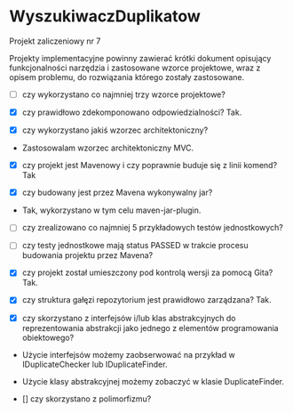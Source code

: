 # WyszukiwaczDuplikatow
Projekt zaliczeniowy nr 7


Projekty implementacyjne powinny zawierać krótki dokument opisujący funkcjonalności narzędzia i zastosowane wzorce projektowe, wraz z opisem problemu, do rozwiązania którego zostały zastosowane.



- [ ] czy wykorzystano co najmniej trzy wzorce projektowe?


- [x] czy prawidłowo zdekomponowano odpowiedzialności?
Tak.
- [x] czy wykorzystano jakiś wzorzec architektoniczny?
- Zastosowalam wzorzec architektoniczny MVC.

- [x] czy projekt jest Mavenowy i czy poprawnie buduje się z linii komend?
Tak

- [x] czy budowany jest przez Mavena wykonywalny jar?
- Tak, wykorzystano w tym celu maven-jar-plugin.

- [ ] czy zrealizowano co najmniej 5 przykładowych testów jednostkowych?
- [ ] czy testy jednostkowe mają status PASSED w trakcie procesu budowania projektu przez Mavena?
- [x] czy projekt został umieszczony pod kontrolą wersji za pomocą Gita?
Tak.
- [x] czy struktura gałęzi repozytorium jest prawidłowo zarządzana?
Tak.

- [x] czy skorzystano z interfejsów i/lub klas abstrakcyjnych do reprezentowania abstrakcji jako jednego z elementów programowania obiektowego?
- Użycie interfejsów możemy zaobserwować na przykład w IDuplicateChecker lub IDuplicateFinder.
- Użycie klasy abstrakcyjnej możemy zobaczyć w klasie DuplicateFinder.

- [] czy skorzystano z polimorfizmu?
